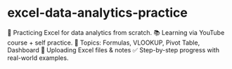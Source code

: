 # excel-data-analytics-practice
🎯 Practicing Excel for data analytics from scratch.   📚 Learning via YouTube course + self practice.   🧠 Topics: Formulas, VLOOKUP, Pivot Table, Dashboard   📁 Uploading Excel files &amp; notes   ✅ Step-by-step progress with real-world examples.
